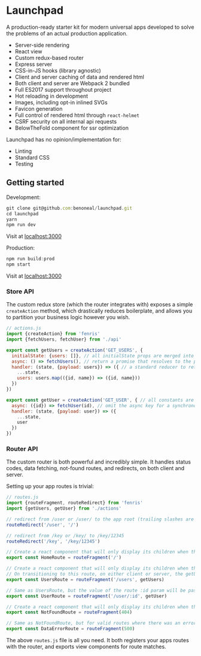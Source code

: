 # Launchpad

A production-ready starter kit for modern universal apps developed to solve the problems of an actual production application. 

- Server-side rendering
- React view
- Custom redux-based router
- Express server
- CSS-in-JS hooks (library agnostic)
- Client and server caching of data and rendered html
- Both client and server are Webpack 2 bundled
- Full ES2017 support throughout project
- Hot reloading in development
- Images, including opt-in inlined SVGs
- Favicon generation
- Full control of rendered html through `react-helmet`
- CSRF security on all internal api requests
- BelowTheFold component for ssr optimization

Launchpad has no opinion/implementation for: 

- Linting
- Standard CSS
- Testing

## Getting started

Development: 

``` javascript
git clone git@github.com:benoneal/launchpad.git
cd launchpad
yarn
npm run dev
```
Visit at [localhost:3000](http://localhost:3000)

Production: 

``` javascript
npm run build:prod
npm start
```
Visit at [localhost:3000](http://localhost:3000)

### Store API

The custom redux store (which the router integrates with) exposes a simple `createAction` method, which drastically reduces boilerplate, and allows you to partition your business logic however you wish. 

``` javascript
// actions.js
import {createAction} from 'fenris'
import {fetchUsers, fetchUser} from './api'

export const getUsers = createAction('GET_USERS', {
  initialState: {users: []}, // all initialState props are merged into the store initialState
  async: () => fetchUsers(), // return a promise that resolves to the payload you want passed to your handler
  handler: (state, {payload: users}) => ({ // a standard reducer to return the new app state
    ...state, 
    users: users.map(({id, name}) => ({id, name}))
  })
})

export const getUser = createAction('GET_USER', { // all constants are made available via import {constants} from 'fenris'
  async: ({id}) => fetchUser(id), // omit the async key for a synchronous action that passes its payload directly to the handler
  handler: (state, {payload: user}) => ({
    ...state, 
    user
  })
})
```

### Router API

The custom router is both powerful and incredibly simple. It handles status codes, data fetching, not-found routes, and redirects, on both client and server. 

Setting up your app routes is trivial: 
``` javascript
// routes.js
import {routeFragment, routeRedirect} from 'fenris'
import {getUsers, getUser} from './actions'

// redirect from /user or /user/ to the app root (trailing slashes are normalised)
routeRedirect('/user', '/') 

// redirect from /key or /key/ to /key/12345
routeRedirect('/key', '/key/12345')

// Create a react component that will only display its children when the route matches the root
export const HomeRoute = routeFragment('/')

// Create a react component that will only display its children when the route matches /users
// On transitioning to this route, on either client or server, the getUsers action will be fired and resolved before transitioning/serving the page
export const UsersRoute = routeFragment('/users', getUsers)

// Same as UsersRoute, but the value of the route :id param will be passed to the getUser action
export const UserRoute = routeFragment('/user/:id', getUser)

// Create a react component that will only display its children when the status code is 404 (no matched route)
export const NotFoundRoute = routeFragment(404)

// Same as NotFoundRoute, but for valid routes where there was an error while fetching the data
export const DataErrorRoute = routeFragment(500)
```

The above `routes.js` file is all you need. It both registers your apps routes with the router, and exports view components for route matches. 
